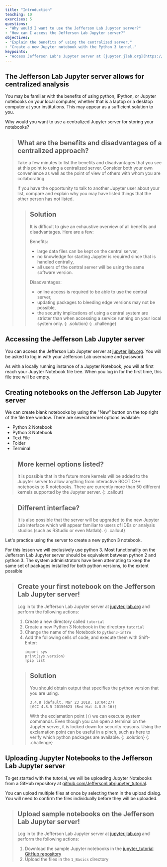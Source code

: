 ```yaml
---
title: "Introduction"
teaching: 10
exercises: 5
questions:
- "Why would I want to use the Jefferson Lab Jupyter server?"
- "How can I access the Jefferson Lab Jupyter server?"
objectives:
- "Explain the benefits of using the centralized server."
- "Create a new Jupyter notebook with the Python 3 kernel."
keypoints:
- "Access Jefferson Lab's Jupyter server at [jupyter.jlab.org](https://jupyter.jlab.org)."
---
```


## The Jefferson Lab Jupyter server allows for centralized analysis

You may be familiar with the benefits of using python, IPython, or Jupyter
notebooks on your local computer, whether that is a laptop or a desktop computer
at your institutions. This may appear as a sufficient solution to you.

Why would you want to use a centralized Jupyter server for storing your
notebooks?

> ## What are the benefits and disadvantages of a centralized approach?
>
> Take a few minutes to list the benefits and disadvantages that you see at this
> point to using a centralized server. Consider both your own convenience
> as well as the point of view of others with whom you are collaborating.
>
> If you have the opportunity to talk to another Jupyter user about your list,
> compare and explain why you may have listed things that the other person has
> not listed.
>
> > ## Solution
> >
> > It is difficult to give an exhaustive overview of all benefits and
> > disadvantages. Here are a few:
> >
> > Benefits:
> > - large data files can be kept on the central server,
> > - no knowledge for starting Jupyter is required since that is handled centrally,
> > - all users of the central server will be using the same software version.
> >
> > Disadvantages:
> > - online access is required to be able to use the central server,
> > - updating packages to bleeding edge versions may not be possible,
> > - the security implications of using a central system are stricter than
> >   when accessing a service running on your local system only.
> {: .solution}
{: .challenge}

## Accessing the Jefferson Lab Jupyter server

You can access the Jefferson Lab Jupyter server at [jupyter.jlab.org](https://jupyter.jlab.org).
You will be asked to log in with your Jefferson Lab username and password.

As with a locally running instance of a Jupyter Notebook, you will at first
reach your Jupyter Notebook file tree. When you log in for the first time, this
file tree will be empty.

## Creating notebooks on the Jefferson Lab Jupyter server

We can create blank notebooks by using the "New" button on the top right of the
file tree window. There are several kernel options available:
- Python 2 Notebook
- Python 3 Notebook
- Text File
- Folder
- Terminal

> ## More kernel options listed?
>
> It is possible that in the future more kernels will be added to the Jupyter server
> to allow anything from interactive ROOT C++ notebooks to R notebooks. There are
> currently more than 50 different kernels supported by the Jupyter server.
{: .callout}

> ## Different interface?
>
> It is also possible that the server will be upgraded to the new Jupyter Lab
> interface which will appear familiar to users of IDEs or analysis studios
> (such as RStudio or even Matlab).
{: .callout}

Let's practice using the server to create a new python 3 notebook.

For this lesson we will exclusively use python 3. Most functionality on the
Jefferson Lab Jupyter server should be equivalent between python 2 and python 3.
The system administrators have been attempting to keep the same set of packages
installed for both python versions, to the extent possible

> ## Create your first notebook on the Jefferson Lab Jupyter server!
>
> Log in to the Jefferson Lab Jupyter server at [jupyter.jlab.org](https://jupyter.jlab.org)
> and perform the following actions:
>
> 1. Create a new directory called `tutorial`
> 2. Create a new Python 3 Notebook in the directory `tutorial`
> 3. Change the name of the Notebook to `python3-intro`
> 4. Add the following cells of code, and execute them with Shift-Enter:
>    ~~~
>    import sys
>    print(sys.version)
>    !pip list
>    ~~~
>
> > ## Solution
> >
> > You should obtain output that specifies the python version that you are using.
> > ~~~
> > 3.4.8 (default, Mar 23 2018, 10:04:27)
> > [GCC 4.8.5 20150623 (Red Hat 4.8.5-16)]
> > ~~~
> >
> > With the exclamation point (`!`) we can execute system commands. Even though
> > you can open a terminal on the Jupyter server, it is locked down for security
> > reasons. Using the exclamation point can be useful in a pinch, such as here
> > to verify which python packages are available.
> {: .solution}
{: .challenge}

## Uploading Jupyter Notebooks to the Jefferson Lab Jupyter server

To get started with the tutorial, we will be uploading Jupyter Notebooks from
a GitHub repository at [github.com/JeffersonLab/jupyter_tutorial](https://github.com/JeffersonLab/jupyter_tutorial/).

You can upload multiple files at once by selecting them in the upload dialog.
You will need to confirm the files individually before they will be uploaded.

> ## Upload sample notebooks on the Jefferson Lab Jupyter server!
>
> Log in to the Jefferson Lab Jupyter server at [jupyter.jlab.org](https://jupyter.jlab.org)
> and perform the following actions:
>
> 1. Download the sample Jupyter notebooks in the [jupyter_tutorial GitHub repository](https://github.com/JeffersonLab/jupyter_tutorial/archive/master.zip)
> 2. Upload the files in the `1_Basics` directory
